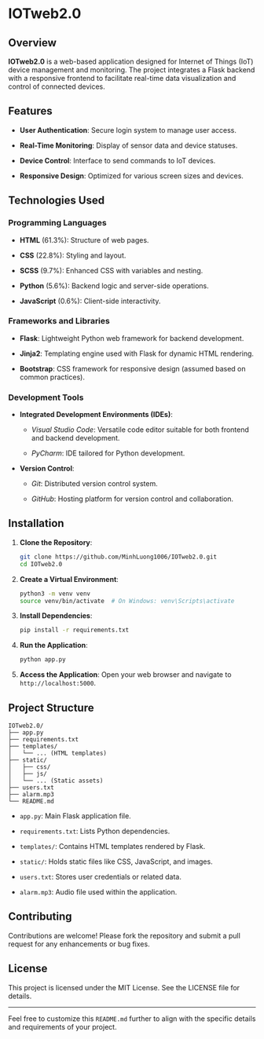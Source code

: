 
# IOTweb2.0

## Overview

**IOTweb2.0** is a web-based application designed for Internet of Things (IoT) device management and monitoring. The project integrates a Flask backend with a responsive frontend to facilitate real-time data visualization and control of connected devices.

## Features

-   **User Authentication**: Secure login system to manage user access.
    
-   **Real-Time Monitoring**: Display of sensor data and device statuses.
    
-   **Device Control**: Interface to send commands to IoT devices.
    
-   **Responsive Design**: Optimized for various screen sizes and devices.
    

## Technologies Used

### Programming Languages

-   **HTML** (61.3%): Structure of web pages.
    
-   **CSS** (22.8%): Styling and layout.
    
-   **SCSS** (9.7%): Enhanced CSS with variables and nesting.
    
-   **Python** (5.6%): Backend logic and server-side operations.
    
-   **JavaScript** (0.6%): Client-side interactivity.
    

### Frameworks and Libraries

-   **Flask**: Lightweight Python web framework for backend development.
    
-   **Jinja2**: Templating engine used with Flask for dynamic HTML rendering.
    
-   **Bootstrap**: CSS framework for responsive design (assumed based on common practices).
    

### Development Tools

-   **Integrated Development Environments (IDEs)**:
    
    -   _Visual Studio Code_: Versatile code editor suitable for both frontend and backend development.
        
    -   _PyCharm_: IDE tailored for Python development.
        
-   **Version Control**:
    
    -   _Git_: Distributed version control system.
        
    -   _GitHub_: Hosting platform for version control and collaboration.
        

## Installation

1.  **Clone the Repository**:
    
    ```bash
    git clone https://github.com/MinhLuong1006/IOTweb2.0.git
    cd IOTweb2.0
    
    ```
    
2.  **Create a Virtual Environment**:
    
    ```bash
    python3 -m venv venv
    source venv/bin/activate  # On Windows: venv\Scripts\activate
    
    ```
    
3.  **Install Dependencies**:
    
    ```bash
    pip install -r requirements.txt
    
    ```
    
4.  **Run the Application**:
    
    ```bash
    python app.py
    
    ```
    
5.  **Access the Application**: Open your web browser and navigate to `http://localhost:5000`.
    

## Project Structure

```
IOTweb2.0/
├── app.py
├── requirements.txt
├── templates/
│   └── ... (HTML templates)
├── static/
│   ├── css/
│   ├── js/
│   └── ... (Static assets)
├── users.txt
├── alarm.mp3
└── README.md

```

-   `app.py`: Main Flask application file.
    
-   `requirements.txt`: Lists Python dependencies.
    
-   `templates/`: Contains HTML templates rendered by Flask.
    
-   `static/`: Holds static files like CSS, JavaScript, and images.
    
-   `users.txt`: Stores user credentials or related data.
    
-   `alarm.mp3`: Audio file used within the application.
    

## Contributing

Contributions are welcome! Please fork the repository and submit a pull request for any enhancements or bug fixes.

## License

This project is licensed under the MIT License. See the LICENSE file for details.

----------

Feel free to customize this `README.md` further to align with the specific details and requirements of your project.
